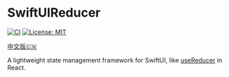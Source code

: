 # SwiftUIReducer

[![CI](https://img.shields.io/badge/SPM-supported-DE5C43.svg?style=flat)](https://swift.org/package-manager/)
[![License: MIT](https://img.shields.io/badge/License-MIT-yellow.svg)](https://opensource.org/licenses/MIT)

[中文版🇨🇳](README_CN.md)

A lightweight state management framework for SwiftUI, like [useReducer](https://reactjs.org/docs/hooks-reference.html#usereducer) in React.
